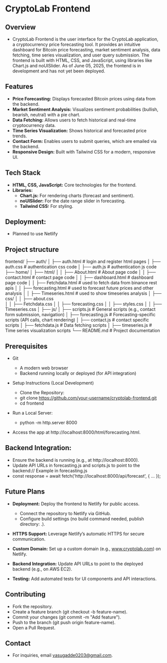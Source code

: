 # CryptoLab Frontend

## Overview
- CryptoLab Frontend is the user interface for the CryptoLab application, a cryptocurrency price forecasting tool. It provides an intuitive dashboard for Bitcoin price forecasting, market sentiment analysis,       data fetching, time series visualization, and user query submission. The frontend is built with HTML, CSS, and JavaScript, using libraries like Chart.js and noUISlider. As of June 05, 2025, the frontend is in    development and has not yet been deployed.

## Features

- **Price Forecasting:** Displays forecasted Bitcoin prices using data from the backend.
- **Market Sentiment Analysis:** Visualizes sentiment probabilities (bullish, bearish, neutral) with a pie chart.
- **Data Fetching:** Allows users to fetch historical and real-time cryptocurrency data.
- **Time Series Visualization:** Shows historical and forecasted price trends.
- **Contact Form:** Enables users to submit queries, which are emailed via the backend.
- **Responsive Design:** Built with Tailwind CSS for a modern, responsive UI.

## Tech Stack

- **HTML, CSS, JavaScript:** Core technologies for the frontend.
- **Libraries:**
  - **Chart.js:** For rendering charts (forecast and sentiment).
  - **noUISlider:** For the date range slider in forecasting.
  - **Tailwind CSS:** For styling.


## Deployment: 
- Planned to use Netlify

## Project structure
frontend/
├── auth/
│   ├── auth.html        # login and register html pages
│   ├── auth.css         # authentication css code
│   ├── auth.js          # authentication js code
├── home/
│   ├── html/
│   │   ├── About.html      # About page code
│   │   ├── contact.html    # contact page code
│   │   ├── dashboard.html  # dashboard page code
│   │   ├── Fetchdata.html     # used to fetch data from binance rest apis
│   │   ├── forecasting.html # used to forecast future prices and other analysis
│   │   ├── Timeseries.html  # used to show timeseries analysis
│   ├── css/
│   │   ├── about.css     
│   │   ├── Fetchdata.css 
│   │   ├── forecasting.css 
│   │   ├── styles.css 
│   │   ├── Timeseries.css 
│   ├── js/
│   ├── scripts.js        # General scripts (e.g., contact form submission, navigation)
│   ├── forecasting.js    # Forecasting-specific scripts (API calls, chart rendering)
│   ├── contact.js      # contact specific scripts
│   ├── fetchdata.js      # Data fetching scripts
│   ├── timeseries.js     # Time series visualization scripts
└── README.md             # Project documentation

## Prerequisites

- Git
  - A modern web browser
  - Backend running locally or deployed (for API integration)

- Setup Instructions (Local Development)
  - Clone the Repository:
  - git clone https://github.com/your-username/cryptolab-frontend.git
  - cd frontend

- Run a Local Server:
  - python -m http.server 8000

- Access the app at http://localhost:8000/html/forecasting.html.

## Backend Integration:

- Ensure the backend is running (e.g., at http://localhost:8000).
- Update API URLs in forecasting.js and scripts.js to point to the backend:// Example in forecasting.js
- const response = await fetch('http://localhost:8000/api/forecast', { ... });

## Future Plans

- **Deployment:** Deploy the frontend to Netlify for public access.
  - Connect the repository to Netlify via GitHub.
  - Configure build settings (no build command needed, publish directory: .).

- **HTTPS Support:** Leverage Netlify’s automatic HTTPS for secure communication.
- **Custom Domain:** Set up a custom domain (e.g., www.cryptolab.com) on Netlify.
- **Backend Integration:** Update API URLs to point to the deployed backend (e.g., on AWS EC2).
- **Testing:** Add automated tests for UI components and API interactions.

## Contributing

- Fork the repository.
- Create a feature branch (git checkout -b feature-name).
- Commit your changes (git commit -m "Add feature").
- Push to the branch (git push origin feature-name).
- Open a Pull Request.


## Contact
- For inquiries, email vasugadde0203@gmail.com.
